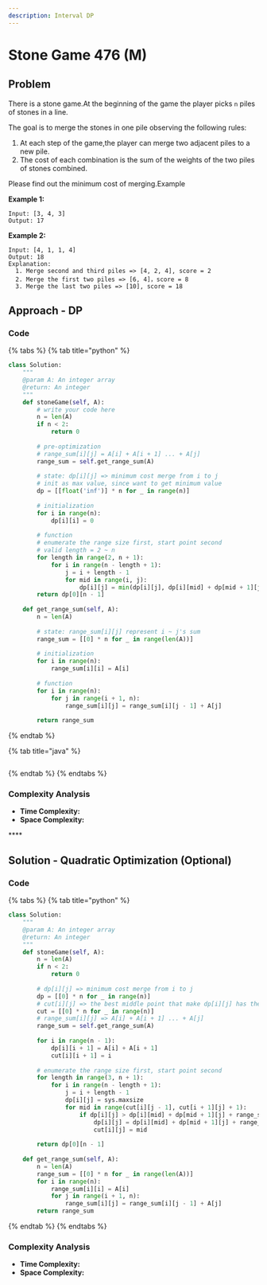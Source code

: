 ```yaml
---
description: Interval DP
---
```


# Stone Game 476 \(M\)

## Problem

There is a stone game.At the beginning of the game the player picks `n` piles of stones in a line.

The goal is to merge the stones in one pile observing the following rules:

1. At each step of the game,the player can merge two adjacent piles to a new pile.
2. The cost of each combination is the sum of the weights of the two piles of stones combined.

Please find out the minimum cost of merging.Example

**Example 1:**

```text
Input: [3, 4, 3]
Output: 17
```

**Example 2:**

```text
Input: [4, 1, 1, 4]
Output: 18
Explanation:
  1. Merge second and third piles => [4, 2, 4], score = 2
  2. Merge the first two piles => [6, 4]，score = 8
  3. Merge the last two piles => [10], score = 18
```

## Approach - DP

### Code

{% tabs %}
{% tab title="python" %}
```python
class Solution:
    """
    @param A: An integer array
    @return: An integer
    """
    def stoneGame(self, A):
        # write your code here
        n = len(A)
        if n < 2:
            return 0
        
        # pre-optimization 
        # range_sum[i][j] = A[i] + A[i + 1] ... + A[j]
        range_sum = self.get_range_sum(A)
        
        # state: dp[i][j] => minimum cost merge from i to j
        # init as max value, since want to get minimum value
        dp = [[float('inf')] * n for _ in range(n)]
        
        # initialization 
        for i in range(n):
            dp[i][i] = 0
        
        # function
        # enumerate the range size first, start point second
        # valid length = 2 ~ n
        for length in range(2, n + 1):
            for i in range(n - length + 1):
                j = i + length - 1
                for mid in range(i, j):
                    dp[i][j] = min(dp[i][j], dp[i][mid] + dp[mid + 1][j] + range_sum[i][j])
        return dp[0][n - 1]
    
    def get_range_sum(self, A):
        n = len(A)
        
        # state: range_sum[i][j] represent i ~ j's sum
        range_sum = [[0] * n for _ in range(len(A))]
        
        # initialization
        for i in range(n):
            range_sum[i][i] = A[i]
        
        # function 
        for i in range(n):
            for j in range(i + 1, n):
                range_sum[i][j] = range_sum[i][j - 1] + A[j]
        
        return range_sum
```
{% endtab %}

{% tab title="java" %}
```

```
{% endtab %}
{% endtabs %}

### Complexity Analysis

* **Time Complexity:**
* **Space Complexity:**

\*\*\*\*

## Solution - Quadratic Optimization \(Optional\)

### Code

{% tabs %}
{% tab title="python" %}
```python
class Solution:
    """
    @param A: An integer array
    @return: An integer
    """
    def stoneGame(self, A):
        n = len(A)
        if n < 2:
            return 0
            
        # dp[i][j] => minimum cost merge from i to j
        dp = [[0] * n for _ in range(n)]
        # cut[i][j] => the best middle point that make dp[i][j] has the minimum cost
        cut = [[0] * n for _ in range(n)]
        # range_sum[i][j] => A[i] + A[i + 1] ... + A[j]
        range_sum = self.get_range_sum(A)
        
        for i in range(n - 1):
            dp[i][i + 1] = A[i] + A[i + 1]
            cut[i][i + 1] = i
            
        # enumerate the range size first, start point second
        for length in range(3, n + 1):
            for i in range(n - length + 1):
                j = i + length - 1
                dp[i][j] = sys.maxsize
                for mid in range(cut[i][j - 1], cut[i + 1][j] + 1):
                    if dp[i][j] > dp[i][mid] + dp[mid + 1][j] + range_sum[i][j]:
                        dp[i][j] = dp[i][mid] + dp[mid + 1][j] + range_sum[i][j]
                        cut[i][j] = mid
        
        return dp[0][n - 1]
                    
    def get_range_sum(self, A):
        n = len(A)
        range_sum = [[0] * n for _ in range(len(A))]
        for i in range(n):
            range_sum[i][i] = A[i]
            for j in range(i + 1, n):
                range_sum[i][j] = range_sum[i][j - 1] + A[j]
        return range_sum
```
{% endtab %}
{% endtabs %}

### Complexity Analysis

* **Time Complexity:**
* **Space Complexity:**

